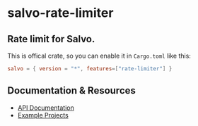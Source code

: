 # salvo-rate-limiter

## Rate limit for Salvo.

This is offical crate, so you can enable it in `Cargo.toml` like this:

```toml
salvo = { version = "*", features=["rate-limiter"] }
```

## Documentation & Resources

- [API Documentation](https://docs.rs/salvo-rate-limiter)
- [Example Projects](https://github.com/salvo-rs/salvo/examples/)